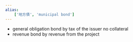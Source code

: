 ```yaml
---
alias:
    ['地方債', 'municipal bond']
---
```

- general obligation bond
    by tax of the issuer 
    no collateral 
- revenue bond
    by revenue from the project 